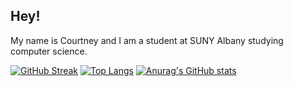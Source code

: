﻿## Hey!
 
 My name is Courtney and I am a student at SUNY Albany studying computer science.

[![GitHub Streak](http://github-readme-streak-stats.herokuapp.com?user=courtneyng&theme=maroongold&border_radius=10)](https://git.io/streak-stats)
[![Top Langs](https://github-readme-stats.vercel.app/api/top-langs/?username=courtneyng&theme=maroongold&border_radius=10)](https://github.com/anuraghazra/github-readme-stats)
[![Anurag's GitHub stats](https://github-readme-stats.vercel.app/api?username=courtneyng&theme=maroongold&border_radius=10)](https://github.com/anuraghazra/github-readme-stats)
